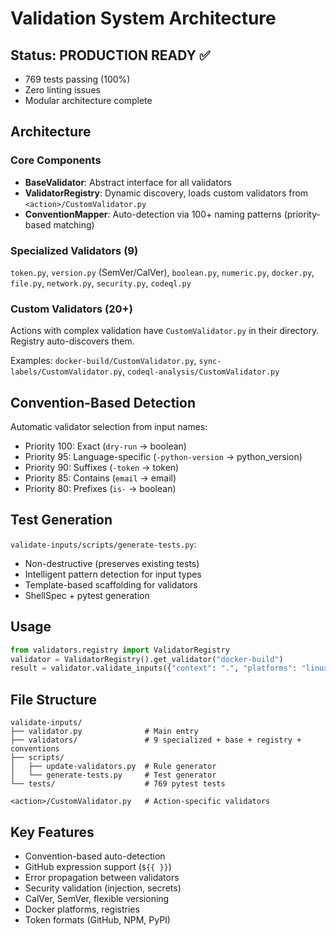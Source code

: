 # Validation System Architecture

## Status: PRODUCTION READY ✅

- 769 tests passing (100%)
- Zero linting issues
- Modular architecture complete

## Architecture

### Core Components

- **BaseValidator**: Abstract interface for all validators
- **ValidatorRegistry**: Dynamic discovery, loads custom validators from `<action>/CustomValidator.py`
- **ConventionMapper**: Auto-detection via 100+ naming patterns (priority-based matching)

### Specialized Validators (9)

`token.py`, `version.py` (SemVer/CalVer), `boolean.py`, `numeric.py`, `docker.py`, `file.py`, `network.py`, `security.py`, `codeql.py`

### Custom Validators (20+)

Actions with complex validation have `CustomValidator.py` in their directory. Registry auto-discovers them.

Examples: `docker-build/CustomValidator.py`, `sync-labels/CustomValidator.py`, `codeql-analysis/CustomValidator.py`

## Convention-Based Detection

Automatic validator selection from input names:

- Priority 100: Exact (`dry-run` → boolean)
- Priority 95: Language-specific (`-python-version` → python_version)
- Priority 90: Suffixes (`-token` → token)
- Priority 85: Contains (`email` → email)
- Priority 80: Prefixes (`is-` → boolean)

## Test Generation

`validate-inputs/scripts/generate-tests.py`:

- Non-destructive (preserves existing tests)
- Intelligent pattern detection for input types
- Template-based scaffolding for validators
- ShellSpec + pytest generation

## Usage

```python
from validators.registry import ValidatorRegistry
validator = ValidatorRegistry().get_validator("docker-build")
result = validator.validate_inputs({"context": ".", "platforms": "linux/amd64"})
```

## File Structure

```text
validate-inputs/
├── validator.py              # Main entry
├── validators/               # 9 specialized + base + registry + conventions
├── scripts/
│   ├── update-validators.py  # Rule generator
│   └── generate-tests.py     # Test generator
└── tests/                    # 769 pytest tests

<action>/CustomValidator.py   # Action-specific validators
```

## Key Features

- Convention-based auto-detection
- GitHub expression support (`${{ }}`)
- Error propagation between validators
- Security validation (injection, secrets)
- CalVer, SemVer, flexible versioning
- Docker platforms, registries
- Token formats (GitHub, NPM, PyPI)
